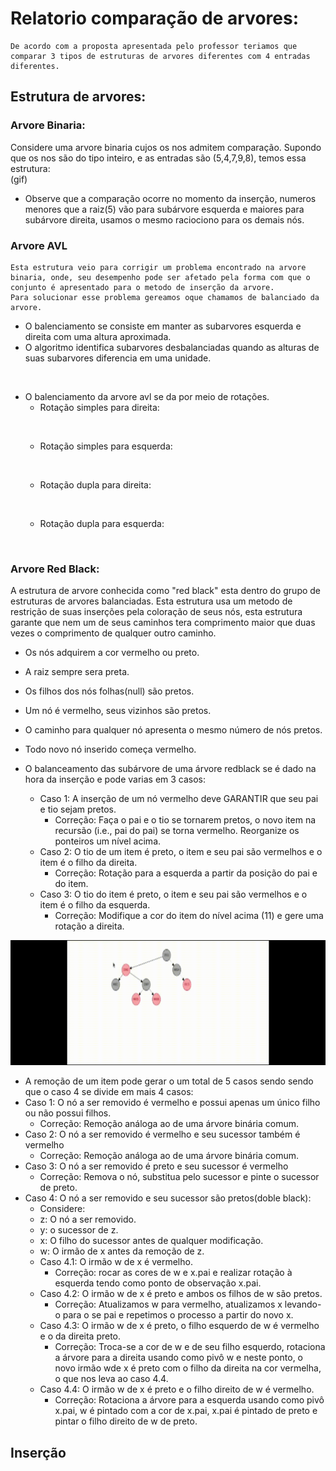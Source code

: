 # Relatorio comparação de arvores:

    De acordo com a proposta apresentada pelo professor teriamos que comparar 3 tipos de estruturas de arvores diferentes com 4 entradas diferentes.

## Estrutura de arvores:

### Arvore Binaria:
Considere uma arvore binaria cujos os nos admitem comparação.
        Supondo que os nos são do tipo inteiro, e as entradas são (5,4,7,9,8), temos essa estrutura:  
        (gif)

- Observe que a comparação ocorre no momento da inserção, numeros menores que a raiz(5) vão para subárvore esquerda e maiores para subárvore direita, usamos o mesmo raciociono para os demais nós.

### Arvore AVL 
    Esta estrutura veio para corrigir um problema encontrado na arvore binaria, onde, seu desempenho pode ser afetado pela forma com que o conjunto é apresentado para o metodo de inserção da arvore.
    Para solucionar esse problema gereamos oque chamamos de balanciado da arvore.

- O balenciamento se consiste em manter as subarvores esquerda e direita com uma altura aproximada.
- O algoritmo identifica subarvores desbalanciadas quando as alturas de suas subarvores diferencia em uma unidade.
    <p aling="center"> <img scr=img/redblack.gif/></p>
- O balenciamento da arvore avl se da por meio de rotações.
    - Rotação simples para direita:
        <p aling="center"> <img scr=img/direita.gif/></p>
    - Rotação simples para esquerda: 
        <p aling="center"> <img scr=img/esquerda.gif/></p>
    - Rotação dupla para direita:
        <p aling="center"> <img scr=img/dupla_direita.gif/></p>
    - Rotação dupla para esquerda:
        <p aling="center"> <img scr=img/dupla_esquerda.gif/></p>


### Arvore Red Black:
A estrutura de arvore conhecida como "red black" esta dentro do grupo de estruturas de arvores balanciadas.
Esta estrutura usa um metodo de restrição de suas inserções pela coloração de seus nós, esta estrutura garante que nem um de seus caminhos tera comprimento maior que duas vezes o comprimento de qualquer outro caminho.

- Os nós adquirem a cor vermelho ou preto.
- A raiz sempre sera preta.
- Os filhos dos nós folhas(null) são pretos.
- Um nó é vermelho, seus vizinhos são pretos.
- O caminho para qualquer nó apresenta o mesmo número de nós pretos.
- Todo novo nó inserido começa vermelho.
 
- O balanceamento das subárvore de uma árvore redblack se é dado na hora da inserção e pode varias em 3 casos:
   - Caso 1: A inserção de um nó vermelho deve GARANTIR que seu pai e tio sejam pretos.
       - Correção: Faça o pai e o tio se tornarem pretos, o novo item na recursão (i.e., pai do pai) se torna vermelho. Reorganize os ponteiros um nível acima.
   - Caso 2: O tio de um item é preto, o item e seu pai são vermelhos e o item é o filho da direita.
       - Correção: Rotação para a esquerda a partir da posição do pai e do item.
   - Caso 3: O tio do item é preto, o item e seu pai são vermelhos e o item é o filho da esquerda.
       - Correção: Modifique a cor do item do nível acima (11) e gere uma rotação a direita.
 
<p align="center">
   <img height="200px" src="img/redblack.gif" /><br/>
   </p>
 
 
- A remoção de um item pode gerar o um total de 5 casos sendo sendo que o caso 4 se divide em mais 4 casos:
- Caso 1: O nó a ser removido é vermelho e possui apenas um único filho ou não possui filhos.
   - Correção: Remoção análoga ao de uma árvore binária comum.
- Caso 2: O nó a ser removido é vermelho e seu sucessor também é vermelho
   - Correção: Remoção análoga ao de uma árvore binária comum.
- Caso 3: O nó a ser removido é preto e seu sucessor é vermelho
    - Correção: Remova o nó, substitua pelo sucessor e pinte o sucessor de preto.
- Caso 4: O nó a ser removido e seu sucessor são pretos(doble black):
    - Considere:
    - z: O nó a ser removido.
    - y: o sucessor de z.
    - x: O filho do sucessor antes de qualquer modificação.
    - w: O irmão de x antes da remoção de z.
    - Caso 4.1: O irmão w de x é vermelho.
        - Correção: rocar as cores de w e x.pai e realizar rotação à esquerda tendo como ponto de observação x.pai.
    - Caso 4.2: O irmão w de x é preto e ambos os filhos de w são pretos.
        - Correção: Atualizamos w para vermelho, atualizamos x levando-o para o se pai e repetimos o processo a partir do novo x.
    - Caso 4.3:  O irmão w de x é preto, o filho esquerdo de w é vermelho e o da direita preto.
        - Correção: Troca-se a cor de w e de seu filho esquerdo, rotaciona a árvore para a direita usando como pivô w e neste ponto, o novo irmão wde x é preto com o filho da direita na cor vermelha, o que nos leva ao caso 4.4.
    - Caso 4.4: O irmão w de x é preto e o filho direito de w é vermelho.
        - Correção: Rotaciona a árvore para a esquerda usando como pivô x.pai, w é pintado com a cor de x.pai, x.pai é pintado de preto e pintar o filho direito de w de preto.



## Inserção 
